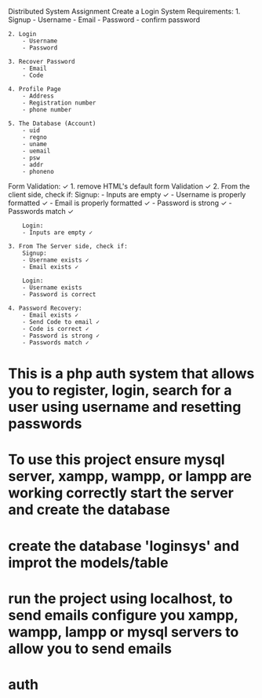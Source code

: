 Distributed System Assignment
Create a Login System
Requirements:
    1. Signup
        - Username
        - Email
        - Password
        - confirm password

    2. Login
        - Username
        - Password

    3. Recover Password
        - Email
        - Code

    4. Profile Page
        - Address
        - Registration number
        - phone number

    5. The Database (Account)
        - uid
        - regno
        - uname
        - uemail
        - psw
        - addr
        - phoneno

Form Validation: ✓
    1. remove  HTML's default form Validation ✓
    2. From the client side, check if:
        Signup:
        - Inputs are empty ✓
        - Username is properly formatted ✓
        - Email is properly formatted ✓
        - Password is strong ✓
        - Passwords match ✓

        Login:
        - Inputs are empty ✓

    3. From The Server side, check if:
        Signup:
        - Username exists ✓
        - Email exists ✓

        Login:
        - Username exists 
        - Password is correct 

    4. Password Recovery:
        - Email exists ✓
        - Send Code to email ✓
        - Code is correct ✓
        - Password is strong ✓
        - Passwords match ✓
# This is a php auth system that allows you to register, login, search for a user using username and resetting passwords

# To use this project ensure mysql server, xampp, wampp, or lampp are working correctly start the server and create the database

# create the database 'loginsys' and improt the models/table
# run the project using localhost, to send emails configure you xampp, wampp, lampp or mysql servers to allow you to send emails

# auth
